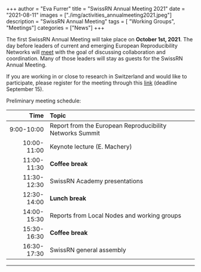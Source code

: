 +++
author = "Eva Furrer"
title = "SwissRN Annual Meeting 2021"
date = "2021-08-11"
images  = ["./img/activities_annualmeeting2021.jpeg"]
description = "SwissRN Annual Meeting"
tags = [ "Working Groups", "Meetings"]
categories = ["News"]
+++

The first SwissRN Annual Meeting will take place on **October 1st, 2021**. The day before leaders of current and emerging European Reproducibility Networks will [meet](https://www.swissrn.org/news/europeansummit2021/) with the goal of discussing collaboration and coordination. Many of those leaders will stay as guests for the  SwissRN Annual Meeting. 

If you are working in or close to research in Switzerland and would like to participate, please register for the meeting through this [link](https://forms.gle/qNt44HHqEpwHZGgz8) (deadline September 15).

Preliminary meeting schedule:

|Time | Topic|
| -----------: | :----------- |
|9:00-10:00   |   Report from the European Reproducibility Networks Summit|
|10:00-11:00   |  Keynote lecture (E. Machery)|
|11:00-11:30   |  **Coffee break**|
|11:30-12:30  |   SwissRN Academy presentations|
|12:30-14:00  |   **Lunch break**|
|14:00-15:30 |  Reports from Local Nodes and working groups |
|15:30-16:30 |   **Coffee break**|
|16:30-17:30 |  SwissRN general assembly|


---
